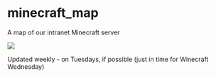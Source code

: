 # minecraft_map
A map of our intranet Minecraft server

![](http://i.imgur.com/6AIww92.png)

Updated weekly - on Tuesdays, if possible (just in time for Winecraft Wednesday)
